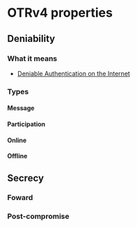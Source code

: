 # OTRv4 properties

## Deniability

### What it means

* [Deniable Authentication on the Internet](https://www.youtube.com/watch?v=ftIRNqz6KKY)

### Types

#### Message

#### Participation

#### Online

#### Offline

## Secrecy

### Foward

### Post-compromise
